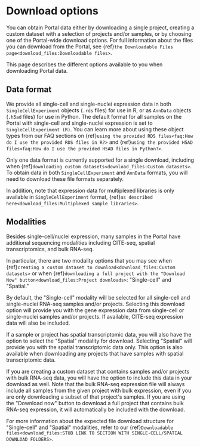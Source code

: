 # Download options

You can obtain Portal data either by downloading a single project, creating a custom dataset with a selection of projects and/or samples, or by choosing one of the Portal-wide download options.
For full information about the files you can download from the Portal, see {ref}`the Downloadable Files page<download_files:Downloadable files>`.

This page describes the different options available to you when downloading Portal data.

## Data format

We provide all single-cell and single-nuclei expression data in both `SingleCellExperiment` objects (`.rds` files) for use in R, or as `AnnData` objects (`.h5ad` files) for use in Python.
The default format for all samples on the Portal with single-cell and single-nuclei expression is set to `SingleCellExperiment (R)`.
You can learn more about using these object types from our FAQ sections on {ref}`using the provided RDS files<faq:How do I use the provided RDS files in R?>` and {ref}`using the provided H5AD files<faq:How do I use the provided H5AD files in Python?>`.

Only one data format is currently supported for a single download, including when {ref}`downloading custom datasets<download_files:Custom datasets>`.
To obtain data in both `SingleCellExperiment` and `AnnData` formats, you will need to download these file formats separately.

In addition, note that expression data for multiplexed libraries is only available in `SingleCellExperiment` format, {ref}`as described here<download_files:Multiplexed sample libraries>`.

## Modalities

Besides single-cell/nuclei expression, many samples in the Portal have additional sequencing modalities including CITE-seq, spatial transcriptomics, and bulk RNA-seq.

In particular, there are two modality options that you may see when {ref}`creating a custom dataset to download<download_files:Custom datasets>` or when {ref}`downloading a full project with the "Download Now" button<download_files:Project downloads>`: "Single-cell" and "Spatial."

By default, the "Single-cell" modality will be selected for all single-cell and single-nuclei RNA-seq samples and/or projects.
Selecting this download option will provide you with the gene expression data from single-cell or single-nuclei samples and/or projects.
If available, CITE-seq expression data will also be included.

If a sample or project has spatial transcriptomic data, you will also have the option to select the "Spatial" modality for download.
Selecting "Spatial" will provide you with the spatial transcriptomic data only.
This option is also available when downloading any projects that have samples with spatial transcriptomic data.

If you are creating a custom dataset that contains samples and/or projects with bulk RNA-seq data, you will have the option to include this data in your download as well.
Note that the bulk RNA-seq expression file will always include all samples from the given project with bulk expression, even if you are only downloading a subset of that project's samples.
If you are using the "Download now" button to download a full project that contains bulk RNA-seq expression, it will automatically be included with the download.

For more information about the expected file download structure for "Single-cell" and "Spatial" modalities, refer to our {ref}`Downloadable files<download_files:STUB LINK TO SECTION WITH SINGLE-CELL/SPATIAL DOWNLOAD FOLDERS>`.

